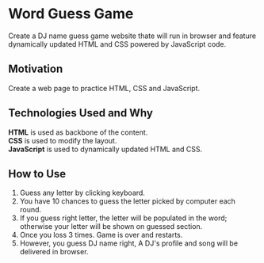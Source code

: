 # Word Guess Game
Create a DJ name guess game website thate will run in browser and feature dynamically updated HTML and CSS powered by JavaScript code.

## Motivation
Create a web page to practice HTML, CSS and JavaScript.

## Technologies Used and Why
**HTML** is used as backbone of the content.  
**CSS** is used to modify the layout.  
**JavaScript** is used to dynamically updated HTML and CSS.

## How to Use
1. Guess any letter by clicking keyboard.
2. You have 10 chances to guess the letter picked by computer each round.
3. If you guess right letter, the letter will be populated in the word; otherwise your letter will be shown on guessed section.
4. Once you loss 3 times. Game is over and restarts.
5. However, you guess DJ name right, A DJ's profile and song will be delivered in browser.
